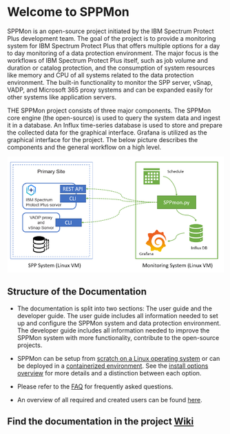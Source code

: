 # Welcome to SPPMon

SPPMon is an open-source project initiated by the IBM Spectrum Protect Plus development team. The goal of the project is to provide a monitoring system for IBM Spectrum Protect Plus that offers multiple options for a day to day monitoring of a data protection environment. The major focus is the workflows of IBM Spectrum Protect Plus itself, such as job volume and duration or catalog protection, and the consumption of system resources like memory and CPU of all systems related to the data protection environment.
The built-in functionality to monitor the SPP server, vSnap, VADP, and Microsoft 365 proxy systems and can be expanded easily for other systems like application servers.

THE SPPMon project consists of three major components. The SPPMon core engine (the open-source) is used to query the system data and ingest it in a database. An Influx time-series database is used to store and prepare the collected data for the graphical interface. Grafana is utilized as the graphical interface for the project. The below picture describes the components and the general workflow on a high level.

![SPP / SPPmon Overview](https://github.com/IBM/sppmon/blob/master/pictures/sppmon_architecture.PNG)

## Structure of the Documentation

* The documentation is split into two sections: The user guide and the developer guide. The user guide includes all information needed to set up and configure the SPPMon system and data protection environment. The developer guide includes all information needed to improve the SPPMon system with more functionality, contribute to the open-source projects.

* SPPMon can be setup from [scratch on a Linux operating system](Installation\System-requirements.md) or can be deployed in a [containerized environment](Installation\DockerContainer\SPPmon-as-a-Container.md). See the [install options overview](Installation\install-overview.md) for more details and a distinction between each option.

* Please refer to the [FAQ](Frequently-asked-Questions.md) for frequently asked questions.
* An overview of all required and created users can be found [here](Overview-of-users.md).

## Find the documentation in the project [Wiki](https://github.com/IBM/spectrum-protect-sppmon/wiki)
